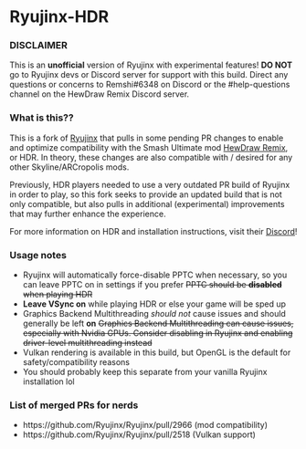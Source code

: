 <h1>
  Ryujinx-HDR
</h1>
<h3>
  DISCLAIMER
</h3>
<p>
  This is an <b>unofficial</b> version of Ryujinx with experimental features! <b>DO NOT</b> go to Ryujinx devs or Discord server for support with this build. Direct any questions or concerns to Remshi#6348 on Discord or the #help-questions channel on the HewDraw Remix Discord server.
</p>
<h3>
  What is this??
</h3>
<p>
  This is a fork of <a href="https://github.com/Ryujinx/Ryujinx#readme">Ryujinx</a> that pulls in some pending PR changes to enable and optimize compatibility with the Smash Ultimate mod <a href="https://github.com/HDR-Development/HewDraw-Remix">HewDraw Remix</a>, or HDR. In theory, these changes are also compatible with / desired for any other Skyline/ARCropolis mods.
</p>
<p>
  Previously, HDR players needed to use a very outdated PR build of Ryujinx in order to play, so this fork seeks to provide an updated build that is not only compatible, but also pulls in additional (experimental) improvements that may further enhance the experience.
</p>
<p>
  For more information on HDR and installation instructions, visit their <a href="https://discord.gg/hdr">Discord</a>!
<h3>
  Usage notes
</h3>
<ul>
  <li>
    Ryujinx will automatically force-disable PPTC when necessary, so you can leave PPTC on in settings if you prefer <strike>PPTC should be <b>disabled</b> when playing HDR</strike>
  </li>
  <li>
    <b>Leave VSync on</b> while playing HDR or else your game will be sped up
  </li>
  <li>
    Graphics Backend Multithreading <i>should not</i> cause issues and should generally be left <b>on</b> <strike>Graphics Backend Multithreading can cause issues, especially with Nvidia GPUs. Consider disabling in Ryujinx and enabling driver-level multithreading instead</strike>
  </li>
  <li>
    Vulkan rendering is available in this build, but OpenGL is the default for safety/compatibility reasons
  </li>
  <li>
    You should probably keep this separate from your vanilla Ryujinx installation lol
  </li>
</ul>
<h3>
  List of merged PRs for nerds
</h3>
<ul>
  <li>
    https://github.com/Ryujinx/Ryujinx/pull/2966 (mod compatibility)
  </li>
  <li>
    https://github.com/Ryujinx/Ryujinx/pull/2518 (Vulkan support)
  </li>
</ul>
